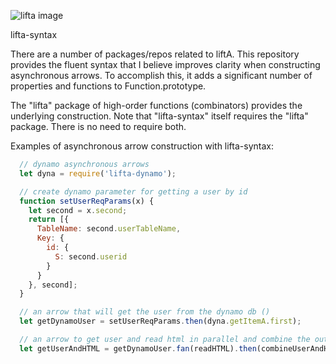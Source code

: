 ![lifta image](https://s3-us-west-1.amazonaws.com/bill-enright-personal/Asset+5.svg)

lifta-syntax

There are a number of packages/repos related to liftA. This repository provides the fluent syntax  that I believe improves clarity when constructing asynchronous arrows. To accomplish this, it adds a significant number of properties and functions to Function.prototype.

The "lifta" package of high-order functions (combinators) provides the underlying construction. Note that "lifta-syntax" itself requires the "lifta" package. There is no need to require both.

Examples of asynchronous arrow construction with lifta-syntax:

```javascript
  // dynamo asynchronous arrows
  let dyna = require('lifta-dynamo');

  // create dynamo parameter for getting a user by id
  function setUserReqParams(x) {
    let second = x.second;
    return [{
      TableName: second.userTableName,
      Key: {
        id: {
          S: second.userid
        }
      }
    }, second];
  }

  // an arrow that will get the user from the dynamo db ()
  let getDynamoUser = setUserReqParams.then(dyna.getItemA.first);

  // an arrow to get user and read html in parallel and combine the outputs
  let getUserAndHTML = getDynamoUser.fan(readHTML).then(combineUserAndHTML);
```
